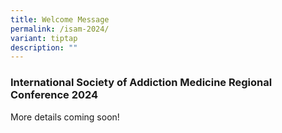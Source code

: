 ```yaml
---
title: Welcome Message
permalink: /isam-2024/
variant: tiptap
description: ""
---
```

<h3><strong>International Society of Addiction Medicine Regional Conference 2024</strong></h3>
<p>More details coming soon!</p>